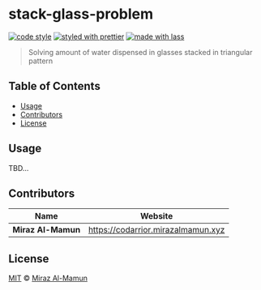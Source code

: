 # stack-glass-problem

<!-- [![build status](https://img.shields.io/travis/com/mirazmamun/stack-glass-problem.svg)](https://travis-ci.com/mirazmamun/stack-glass-problem)
[![code coverage](https://img.shields.io/codecov/c/github/mirazmamun/stack-glass-problem.svg)](https://codecov.io/gh/mirazmamun/stack-glass-problem) -->
[![code style](https://img.shields.io/badge/code_style-XO-5ed9c7.svg)](https://github.com/sindresorhus/xo)
[![styled with prettier](https://img.shields.io/badge/styled_with-prettier-ff69b4.svg)](https://github.com/prettier/prettier)
[![made with lass](https://img.shields.io/badge/made_with-lass-95CC28.svg)](https://lass.js.org)
<!-- [![license](https://img.shields.io/github/license/mirazmamun/stack-glass-problem.svg)](LICENSE)
[![npm downloads](https://img.shields.io/npm/dt/stack-glass-problem.svg)](https://npm.im/stack-glass-problem) -->

> Solving amount of water dispensed in glasses stacked in triangular pattern


## Table of Contents

* [Usage](#usage)
* [Contributors](#contributors)
* [License](#license)


## Usage

TBD...


## Contributors

| Name               | Website                              |
| ------------------ | ------------------------------------ |
| **Miraz Al-Mamun** | <https://codarrior.mirazalmamun.xyz> |


## License

[MIT](LICENSE) © [Miraz Al-Mamun](https://codarrior.mirazalmamun.xyz)


## 

[npm]: https://www.npmjs.com/

[yarn]: https://yarnpkg.com/
